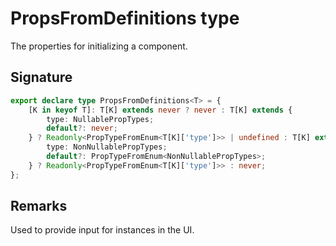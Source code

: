 # PropsFromDefinitions type

The properties for initializing a component.

## Signature

```typescript
export declare type PropsFromDefinitions<T> = {
    [K in keyof T]: T[K] extends never ? never : T[K] extends {
        type: NullablePropTypes;
        default?: never;
    } ? Readonly<PropTypeFromEnum<T[K]['type']>> | undefined : T[K] extends {
        type: NonNullablePropTypes;
        default?: PropTypeFromEnum<NonNullablePropTypes>;
    } ? Readonly<PropTypeFromEnum<T[K]['type']>> : never;
};
```

## Remarks

Used to provide input for instances in the UI.